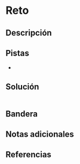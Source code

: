 # Reto

## Descripción

## Pistas
- 

## Solución

```
```

## Bandera

## Notas adicionales

## Referencias
